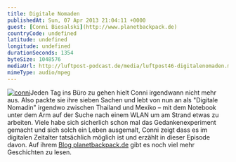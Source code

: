 ```yaml
---
title: Digitale Nomaden
publishedAt: Sun, 07 Apr 2013 21:04:11 +0000
guest: [Conni Biesalski](http://www.planetbackpack.de)
countryCode: undefined
latitude: undefined
longitude: undefined
durationSeconds: 1354
byteSize: 1048576 
mediaUrl: http://luftpost-podcast.de/media/luftpost46-digitalenomaden.mp3
mimeType: audio/mpeg
---
```


[![conni](http://luftpost-podcast.de/wp-content/uploads/conni.jpg)](http://luftpost-podcast.de/wp-content/uploads/conni.jpg)Jeden Tag ins Büro zu gehen hielt Conni irgendwann nicht mehr aus. Also packte sie ihre sieben Sachen und lebt von nun an als "Digitale Nomadin" irgendwo zwischen Thailand und Mexiko – mit dem Notebook unter dem Arm auf der Suche nach einem WLAN um am Strand etwas zu arbeiten. Viele habe sich sicherlich schon mal das Gedankenexperiment gemacht und sich solch ein Leben ausgemalt, Conni zeigt dass es im digitalen Zeitalter tatsächlich möglich ist und erzählt in dieser Episode davon. Auf ihrem [Blog planetbackpack.de](http://www.planetbackpack.de) gibt es noch viel mehr Geschichten zu lesen.
